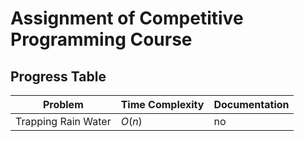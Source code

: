 # Assignment of Competitive Programming Course

## Progress Table

| Problem | Time Complexity | Documentation |
| - | - | - |
| Trapping Rain Water | $O(n)$ | no |
